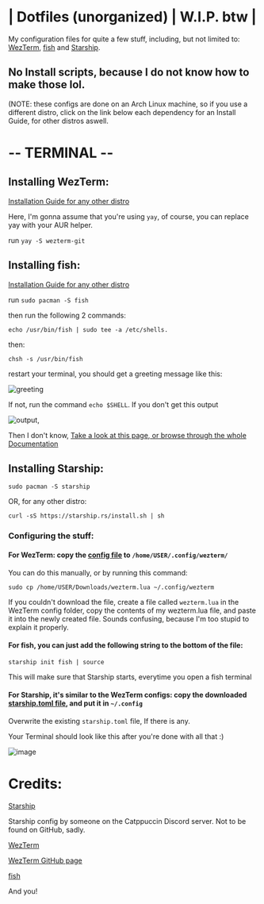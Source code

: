 # | Dotfiles (unorganized) | W.I.P. btw |

My configuration files for quite a few stuff, including, but not limited to: [WezTerm](https://github.com/wez/wezterm), [fish](https://fishshell.com) and [Starship](https://starship.rs/).

## No Install scripts, because I do not know how to make those lol.



(NOTE: these configs are done on an Arch Linux machine, so if you use a different distro, click on the link below each dependency for an Install Guide, for other distros aswell.



# -- TERMINAL --
## Installing WezTerm:

[Installation Guide for any other distro](https://wezfurlong.org/wezterm/install/linux.html)

Here, I'm gonna assume that you're using `yay`, of course, you can replace yay with your AUR helper.

run `yay -S wezterm-git`

## Installing fish:

[Installation Guide for any other distro](https://fishshell.com/)

run `sudo pacman -S fish`

then run the following 2 commands:

`echo /usr/bin/fish | sudo tee -a /etc/shells.`

then:

`chsh -s /usr/bin/fish`

restart your terminal, you should get a greeting message like this:

![greeting](https://user-images.githubusercontent.com/86793541/230217834-e80441af-f958-4ccc-b100-91bd2b5b0aa1.png)

If not, run the command `echo $SHELL`. If you don't get this output 

![output](https://user-images.githubusercontent.com/86793541/230218707-c62eeaa5-78cf-492c-a5e6-8fc8cc27a26c.png), 

Then I don't know, [Take a look at this page, or browse through the whole Documentation](https://fishshell.com/docs/current/index.html#installation)


## Installing Starship:

`sudo pacman -S starship`

OR, for any other distro: 

`curl -sS https://starship.rs/install.sh | sh`

### Configuring the stuff:

#### For WezTerm: copy the [config file](https://github.com/C7DE/arch-linux-dotfiles/blob/main/wezterm/wezterm.lua) to `/home/USER/.config/wezterm/`

You can do this manually, or by running this command:

`sudo cp /home/USER/Downloads/wezterm.lua ~/.config/wezterm`

If you couldn't download the file, create a file called `wezterm.lua` in the WezTerm config folder, copy the contents of my wezterm.lua file, and paste it into the newly created file. Sounds confusing, because I'm too stupid to explain it properly.

#### For fish, you can just add the following string to the bottom of the file:

`starship init fish | source`

This will make sure that Starship starts, everytime you open a fish terminal

#### For Starship, it's similar to the WezTerm configs: copy the downloaded [starship.toml file](https://github.com/C7DE/arch-linux-dotfiles/blob/main/starship.toml), and put it in `~/.config`

Overwrite the existing `starship.toml` file, If there is any.

Your Terminal should look like this after you're done with all that :)

![image](https://user-images.githubusercontent.com/86793541/230220382-67da92d9-fa16-4a65-b09d-6a2d46055938.png)


# Credits:
[Starship](https://starship.rs)

Starship config by someone on the Catppuccin Discord server. Not to be found on GitHub, sadly.

[WezTerm](wezfurlong.org/wezterm)

[WezTerm GitHub page](https://github.com/wez/wezterm)

[fish](https://fishshell.com/)

And you!
